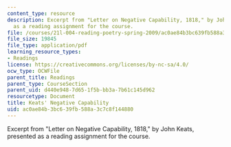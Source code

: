 ```yaml
---
content_type: resource
description: Excerpt from "Letter on Negative Capability, 1818," by John Keats, presented
  as a reading assignment for the course.
file: /courses/21l-004-reading-poetry-spring-2009/ac0ae84b3bc639fb588a3c7c8f144880_MIT21l004s09read02keats.pdf
file_size: 19845
file_type: application/pdf
learning_resource_types:
- Readings
license: https://creativecommons.org/licenses/by-nc-sa/4.0/
ocw_type: OCWFile
parent_title: Readings
parent_type: CourseSection
parent_uid: d440e948-7d65-1f5b-bb3a-7b61c145d962
resourcetype: Document
title: Keats' Negative Capability
uid: ac0ae84b-3bc6-39fb-588a-3c7c8f144880
---
```

Excerpt from "Letter on Negative Capability, 1818," by John Keats, presented as a reading assignment for the course.